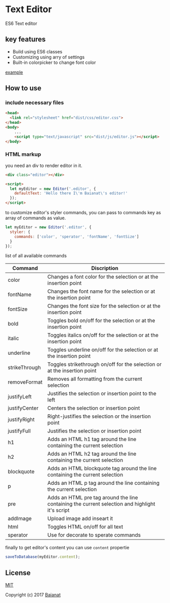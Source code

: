 # Text Editor

ES6 Text editor

## key features

* Build using ES6 classes
* Customizing using arry of settings
* Built-in colorpicker to change font color

[example](https://baianat.github.io/editor/)

## How to use

### include necessary files

``` html
<head>
  <link rel="stylesheet" href="dist/css/editor.css">
</head>
<body>
    ...
    <script type="text/javascript" src="dist/js/editor.js"></script>
</body>
```

### HTML markup

you need an div to render editor in it.

``` html
<div class="editor"></div>

<script>
  let myEditor = new Editor('.editor', {
    defaultText: 'Hello there I\'m Baianat\'s editor!'
  });
</script>
```

to customize editor's styler commands, you can pass to commands key as array of commands as value.

```js
let myEditor = new Editor('.editor', {
  styler: {
    commands: ['color', 'sperator', 'fontName', 'fontSize']
  }
});
```

list of all available commands

| Command     | Discription |
|-------------|-------------|
|color        | Changes a font color for the selection or at the insertion point |
|fontName     | Changes the font name for the selection or at the insertion point |
|fontSize     | Changes the font size for the selection or at the insertion point |
|bold         | Toggles bold on/off for the selection or at the insertion point |
|italic       | Toggles italics on/off for the selection or at the insertion point |
|underline    | Toggles underline on/off for the selection or at the insertion point |
|strikeThrough| Toggles strikethrough on/off for the selection or at the insertion point |
|removeFormat | Removes all formatting from the current selection |
|justifyLeft  | Justifies the selection or insertion point to the left |
|justifyCenter| Centers the selection or insertion point |
|justifyRight | Right-justifies the selection or the insertion point |
|justifyFull  | Justifies the selection or insertion point |
|h1           | Adds an HTML h1 tag around the line containing the current selection |
|h2           | Adds an HTML h2 tag around the line containing the current selection |
|blockquote   | Adds an HTML blockquote tag around the line containing the current selection |
|p            | Adds an HTML p tag around the line containing the current selection |
|pre          | Adds an HTML pre tag around the line containing the current selection and highlight it's script |
|addImage     | Upload image add inseart it |
|html         | Toggles HTML on/off for all text |
|sperator     | Use for decorate to sperate commands |

finally to get editor's content you can use `content` propertie

```js
saveToDatabase(myEditor.content);
```

## License

[MIT](http://opensource.org/licenses/MIT)

Copyright (c) 2017 [Baianat](http://baianat.com)
